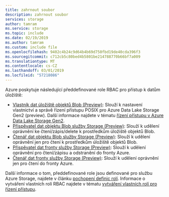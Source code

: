 ```yaml
---
title: zahrnout soubor
description: zahrnout soubor
services: storage
author: tamram
ms.service: storage
ms.topic: include
ms.date: 02/19/2019
ms.author: tamram
ms.custom: include file
ms.openlocfilehash: 9402c4b24c9d64b4b69d750fbd19de40cda396f3
ms.sourcegitcommit: c712cb5c80bed4b5801be214788770b66bf7a009
ms.translationtype: MT
ms.contentlocale: cs-CZ
ms.lasthandoff: 03/01/2019
ms.locfileid: "57218086"
---
```

Azure poskytuje následující předdefinované role RBAC pro přístup k datům úložiště:

- [Vlastník dat úložiště objektů Blob (Preview)](../articles/role-based-access-control/built-in-roles.md#storage-blob-data-owner-preview): Slouží k nastavení vlastnictví a správě řízení přístupu POSIX pro Azure Data Lake Storage Gen2 (preview). Další informace najdete v tématu [řízení přístupu v Azure Data Lake Storage Gen2](../articles/storage/blobs/data-lake-storage-access-control.md).
- [Přispěvatel dat objektu Blob služby Storage (Preview)](../articles/role-based-access-control/built-in-roles.md#storage-blob-data-contributor-preview): Slouží k udělení oprávnění ke čtení/zápis/delete k prostředkům úložiště objektů Blob.
- [Čtenář dat objektu Blob služby Storage (Preview)](../articles/role-based-access-control/built-in-roles.md#storage-blob-data-reader-preview): Slouží k udělení oprávnění jen pro čtení k prostředkům úložiště objektů Blob.
- [Přispěvatel dat fronty služby Storage (Preview)](../articles/role-based-access-control/built-in-roles.md#storage-queue-data-contributor-preview): Slouží k udělení oprávnění pro čtení/zápisu a odstranění do fronty Azure.
- [Čtenář dat fronty služby Storage (Preview)](../articles/role-based-access-control/built-in-roles.md#storage-queue-data-reader-preview): Slouží k udělení oprávnění jen pro čtení do fronty Azure.

Další informace o tom, předdefinované role jsou definované pro službu Azure Storage, najdete v článku [pochopení definic rolí](../articles/role-based-access-control/role-definitions.md#management-and-data-operations-preview). Informace o vytváření vlastních rolí RBAC najdete v tématu [vytváření vlastních rolí pro řízení přístupu](../articles/role-based-access-control/custom-roles.md). 
